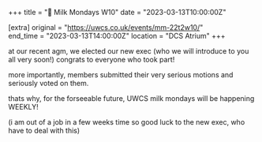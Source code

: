+++
title = "🥛 Milk Mondays W10"
date = "2023-03-13T10:00:00Z"

[extra]
original = "https://uwcs.co.uk/events/mm-22t2w10/"    
end_time = "2023-03-13T14:00:00Z"
location = "DCS Atrium"
+++

at our recent agm, we elected our new exec (who we will introduce to you all very soon!) congrats to everyone who took part!

more importantly, members submitted their very serious motions and seriously voted on them.

thats why, for the forseeable future, UWCS milk mondays will be happening WEEKLY!

(i am out of a job in a few weeks time so good luck to the new exec, who have to deal with this)
